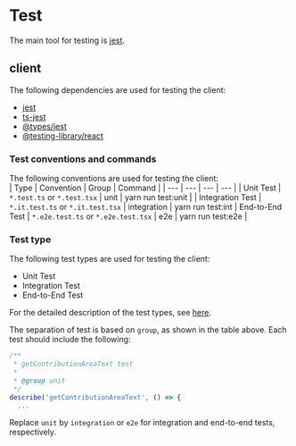 # Test

The main tool for testing is [jest](https://jestjs.io/).

## client

The following dependencies are used for testing the client:

- [jest](https://jestjs.io/)
- [ts-jest](https://www.npmjs.com/package/ts-jest)
- [@types/jest](https://www.npmjs.com/package/@types/jest)
- [@testing-library/react](https://testing-library.com/docs/react-testing-library/intro/)

### Test conventions and commands

The following conventions are used for testing the client:  
| Type | Convention | Group | Command |
| --- | --- | --- | --- |
| Unit Test | `*.test.ts` or `*.test.tsx` | unit | yarn run test:unit |
| Integration Test | `*.it.test.ts` or `*.it.test.tsx` | integration | yarn run test:int
| End-to-End Test | `*.e2e.test.ts` or `*.e2e.test.tsx` | e2e | yarn run test:e2e |

### Test type

The following test types are used for testing the client:

- Unit Test
- Integration Test
- End-to-End Test

For the detailed description of the test types, see [here](https://www.twilio.com/blog/unit-integration-end-to-end-testing-difference).

The separation of test is based on `group`, as shown in the table above. Each test should include the following:

```typescript
/**
 * getContributionAreaText test
 *
 * @group unit
 */
describe('getContributionAreaText', () => {
  ...
```

Replace `unit` by `integration` or `e2e` for integration and end-to-end tests, respectively.
